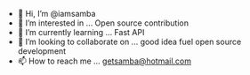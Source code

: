 - 👋 Hi, I’m @iamsamba
- 👀 I’m interested in ... Open source contribution
- 🌱 I’m currently learning ... Fast API
- 💞️ I’m looking to collaborate on ... good idea fuel open source development
- 📫 How to reach me ... getsamba@hotmail.com

<!---
iamsamba/iamsamba is a ✨ special ✨ repository because its `README.md` (this file) appears on your GitHub profile.
You can click the Preview link to take a look at your changes.
--->
